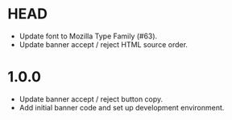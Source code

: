 # HEAD

-   Update font to Mozilla Type Family (#63).
-   Update banner accept / reject HTML source order.

# 1.0.0

-   Update banner accept / reject button copy.
-   Add initial banner code and set up development environment.
